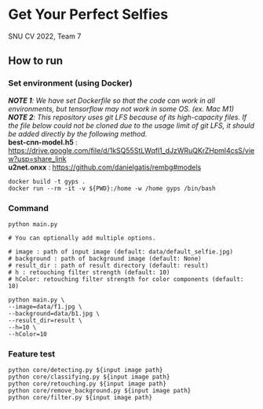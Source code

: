 # Get Your Perfect Selfies
SNU CV 2022, Team 7

## How to run
### Set environment (using Docker)
_**NOTE 1**: We have set Dockerfile so that the code can work in all environments, but tensorflow may not work in some OS. (ex. Mac M1)_  
_**NOTE 2**: This repository uses git LFS because of its high-capacity files. If the file below could not be cloned due to the usage limit of git LFS, it should be added directly by the following method._  
**best-cnn-model.h5** : https://drive.google.com/file/d/1kSQ55StLWqfl1_dJzWRuQKrZHpml4csS/view?usp=share_link  
**u2net.onxx** : https://github.com/danielgatis/rembg#models

```
docker build -t gyps .
docker run --rm -it -v ${PWD}:/home -w /home gyps /bin/bash
```

### Command
```
python main.py
```
```
# You can optionally add multiple options.

# image : path of input image (default: data/default_selfie.jpg)
# background : path of background image (default: None)
# result_dir : path of result directory (default: result)
# h : retouching filter strength (default: 10)
# hColor: retouching filter strength for color components (default: 10)

python main.py \
--image=data/f1.jpg \
--background=data/b1.jpg \
--result_dir=result \
--h=10 \
--hColor=10
```

### Feature test
```
python core/detecting.py ${input image path}
python core/classifying.py ${input image path}
python core/retouching.py ${input image path}
python core/remove_background.py ${input image path}
python core/filter.py ${input image path}
```
